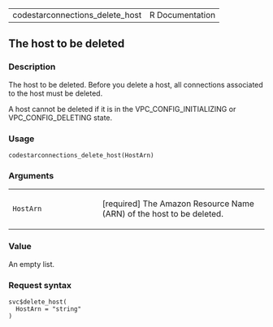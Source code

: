 <table style="width: 100%;">
<tbody>
<tr class="odd">
<td>codestarconnections_delete_host</td>
<td style="text-align: right;">R Documentation</td>
</tr>
</tbody>
</table>

## The host to be deleted

### Description

The host to be deleted. Before you delete a host, all connections
associated to the host must be deleted.

A host cannot be deleted if it is in the VPC\_CONFIG\_INITIALIZING or
VPC\_CONFIG\_DELETING state.

### Usage

    codestarconnections_delete_host(HostArn)

### Arguments

<table>
<colgroup>
<col style="width: 35%" />
<col style="width: 65%" />
</colgroup>
<tbody>
<tr class="odd">
<td><code
id="codestarconnections_delete_host_:_HostArn">HostArn</code></td>
<td><p>[required] The Amazon Resource Name (ARN) of the host to be
deleted.</p></td>
</tr>
</tbody>
</table>

### Value

An empty list.

### Request syntax

    svc$delete_host(
      HostArn = "string"
    )

